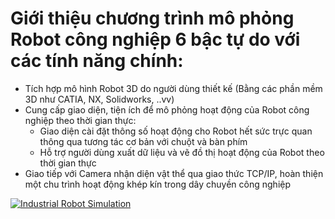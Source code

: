 # Giới thiệu chương trình mô phỏng Robot công nghiệp 6 bậc tự do với các tính năng chính:
- Tích hợp mô hình Robot 3D do người dùng thiết kế (Bằng các phần mềm 3D như CATIA, NX, Solidworks, ..vv)
- Cung cấp giao diện, tiện ích để mô phỏng hoạt động của Robot công nghiệp theo thời gian thực:
    + Giao diện cài đặt thông số hoạt động cho Robot hết sức trực quan thông qua tương tác cơ bản với chuột và bàn phím
    + Hỗ trợ người dùng xuất dữ liệu và vẽ đồ thị hoạt động của Robot theo thời gian thực
- Giao tiếp với Camera nhận diện vật thể qua giao thức TCP/IP, hoàn thiện một chu trình hoạt động khép kín trong dây chuyền công nghiệp

[![Industrial Robot Simulation](https://youtu.be/XsljXHS5S4A/0.jpg)](https://youtu.be/XsljXHS5S4A)


 
